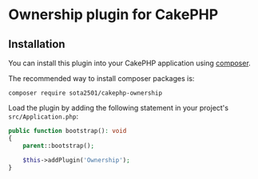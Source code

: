 # Ownership plugin for CakePHP

## Installation

You can install this plugin into your CakePHP application using [composer](https://getcomposer.org).

The recommended way to install composer packages is:

```
composer require sota2501/cakephp-ownership
```

Load the plugin by adding the following statement in your project's
`src/Application.php`:
```php
public function bootstrap(): void
{
    parent::bootstrap();

    $this->addPlugin('Ownership');
}
```
